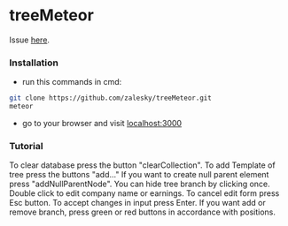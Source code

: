 # treeMeteor
Issue  [here].
### Installation
- run this commands in cmd:
```sh
git clone https://github.com/zalesky/treeMeteor.git
meteor
```
- go to your browser and visit [localhost:3000]

### Tutorial
To clear database press the button "clearCollection".
To add Template of tree press the buttons "add..." If you want to create null parent element press "addNullParentNode".
You can hide tree branch by clicking once.
Double click to edit company name or earnings.
To cancel edit form press Esc button. To accept changes in input press Enter.
If you want add or remove branch, press green or red buttons in accordance with positions. 

[localhost:3000]: <localhost:3000>
[here]: <https://goo.gl/ywzLpU>